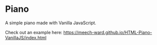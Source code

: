 # Piano

A simple piano made with Vanilla JavaScript.

Check out an example here: <https://meech-ward.github.io/HTML-Piano-VanillaJS/index.html>